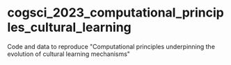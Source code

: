 # cogsci_2023_computational_principles_cultural_learning
Code and data to reproduce "Computational principles underpinning the evolution of cultural learning mechanisms"
